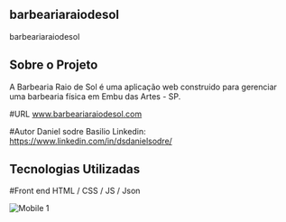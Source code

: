 ## barbeariaraiodesol
barbeariaraiodesol

## Sobre o Projeto
A Barbearia Raio de Sol é uma aplicação web construido para gerenciar uma barbearia física em Embu das Artes - SP.

#URL
www.barbeariaraiodesol.com

#Autor 
Daniel sodre Basilio
Linkedin: https://www.linkedin.com/in/dsdanielsodre/

## Tecnologias Utilizadas

#Front end
HTML / CSS / JS / Json

![Mobile 1](https://github.com/dsdanielsodre/assets/blob/main/img1.png)
